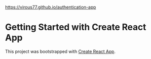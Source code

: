 https://virous77.github.io/authentication-app

# Getting Started with Create React App

This project was bootstrapped with [Create React App](https://github.com/facebook/create-react-app).

